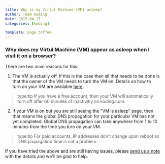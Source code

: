 ```yaml
---
title: Why is my Virtul Machine (VM) asleep?
author: Team Koding
date: 2015-04-17
categories: [koding]

template: page.toffee
---
```


### Why does my Virtul Machine (VM) appear as asleep when I visit it on a browser?

There are two main reasons for this:
1. The VM is actually off. If this is the case then all that needs
to be done is that the owner of the VM needs to turn the VM on. Details
on how to turn on your VM are available [here](http://learn.koding.com/guides/understanding-vm-panel/).
> type:tip
> If you have a free account, then your VM will automatically
> turn off after 60 minutes of inactivitiy on koding.com.
2. If your VM is on but you are still seeing the "VM is asleep" page, then
that means the global DNS propagation for your particular VM has not yet
completed. Global DNS propagation can take anywhere from 1 to 10 minutes
from the time you turn on your VM.
> type:tip
> For paid accounts, IP addresses don't change upon reboot so DNS propagation
> time is not a problem.

If you have tried the above and are still having issues, please [send us a note](mailto:support@koding.com)
 with the details and we'll be glad to help.
